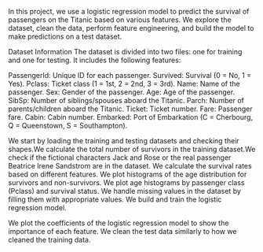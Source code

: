 In this project, we use a logistic regression model to predict the survival of passengers on the Titanic based on various features. We explore the dataset, clean the data, perform feature engineering, and build the model to make predictions on a test dataset.

Dataset Information
The dataset is divided into two files: one for training and one for testing. It includes the following features:

PassengerId: Unique ID for each passenger.
Survived: Survival (0 = No, 1 = Yes).
Pclass: Ticket class (1 = 1st, 2 = 2nd, 3 = 3rd).
Name: Name of the passenger.
Sex: Gender of the passenger.
Age: Age of the passenger.
SibSp: Number of siblings/spouses aboard the Titanic.
Parch: Number of parents/children aboard the Titanic.
Ticket: Ticket number.
Fare: Passenger fare.
Cabin: Cabin number.
Embarked: Port of Embarkation (C = Cherbourg, Q = Queenstown, S = Southampton).

We start by loading the training and testing datasets and checking their shapes.We calculate the total number of survivors in the training dataset.We check if the fictional characters Jack and Rose or the real passenger Beatrice Irene Sandstrom are in the dataset.
We calculate the survival rates based on different features.
We plot histograms of the age distribution for survivors and non-survivors.
We plot age histograms by passenger class (Pclass) and survival status.
We handle missing values in the dataset by filling them with appropriate values.
We build and train the logistic regression model.

We plot the coefficients of the logistic regression model to show the importance of each feature.
We clean the test data similarly to how we cleaned the training data.
